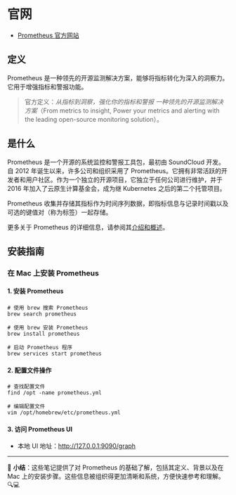 # 官网

- [Prometheus 官方网站](https://prometheus.io/)

## 定义

Prometheus 是一种领先的开源监测解决方案，能够将指标转化为深入的洞察力。它用于增强指标和警报功能。

> 官方定义：*从指标到洞察，强化你的指标和警报 一种领先的开源监测解决方案*（From metrics to insight, Power your metrics and alerting with the leading open-source monitoring solution）。

## 是什么

Prometheus 是一个开源的系统监控和警报工具包，最初由 SoundCloud 开发。自 2012 年诞生以来，许多公司和组织采用了 Prometheus。它拥有非常活跃的开发者和用户社区。作为一个独立的开源项目，它独立于任何公司进行维护，并于 2016 年加入了云原生计算基金会，成为继 Kubernetes 之后的第二个托管项目。

Prometheus 收集并存储其指标作为时间序列数据，即指标信息与记录时间戳以及可选的键值对（称为标签）一起存储。

更多关于 Prometheus 的详细信息，请参阅其[介绍和概述](https://prometheus.io/docs/introduction/overview/#what-is-prometheus)。

## 安装指南

### 在 Mac 上安装 Prometheus

#### 1. 安装 Prometheus

```shell
# 使用 brew 搜索 Prometheus
brew search prometheus

# 使用 brew 安装 Prometheus
brew install prometheus

# 启动 Prometheus 程序
brew services start prometheus
```

#### 2. 配置文件操作

```shell
# 查找配置文件
find /opt -name prometheus.yml

# 编辑配置文件
vim /opt/homebrew/etc/prometheus.yml
```

#### 3. 访问 Prometheus UI

- 本地 UI 地址：http://127.0.0.1:9090/graph

------

📌 **小结**：这些笔记提供了对 Prometheus 的基础了解，包括其定义、背景以及在 Mac 上的安装步骤。这些信息被组织得更加清晰和系统，方便快速参考和理解。🔍💻
